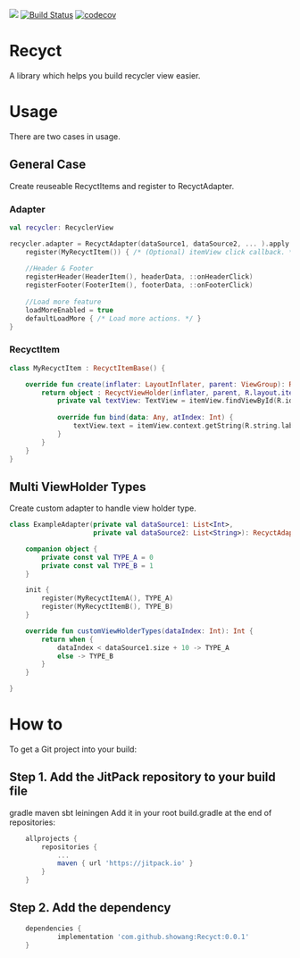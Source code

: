 [![](https://jitpack.io/v/showang/Recyct.svg)](https://jitpack.io/#showang/Recyct) [![Build Status](https://travis-ci.org/showang/Recyct.svg?branch=master)](https://travis-ci.org/showang/Recyct) [![codecov](https://codecov.io/gh/showang/Recyct/branch/master/graph/badge.svg)](https://codecov.io/gh/showang/Recyct)

# Recyct
A library which helps you build recycler view easier.

# Usage
There are two cases in usage.

## General Case
Create reuseable RecyctItems and register to RecyctAdapter.

### Adapter
```kotlin
val recycler: RecyclerView

recycler.adapter = RecyctAdapter(dataSource1, dataSource2, ... ).apply {
    register(MyRecyctItem()) { /* (Optional) itemView click callback. */ }
    
    //Header & Footer
    registerHeader(HeaderItem(), headerData, ::onHeaderClick)
    registerFooter(FooterItem(), footerData, ::onFooterClick)
    
    //Load more feature
    loadMoreEnabled = true
    defaultLoadMore { /* Load more actions. */ }
}
```

### RecyctItem
```kotlin
class MyRecyctItem : RecyctItemBase() {

    override fun create(inflater: LayoutInflater, parent: ViewGroup): RecyctViewHolder {
        return object : RecyctViewHolder(inflater, parent, R.layout.item_example) {
            private val textView: TextView = itemView.findViewById(R.id.exampleText)
            
            override fun bind(data: Any, atIndex: Int) {
                textView.text = itemView.context.getString(R.string.label_example, data.toString())
            }
        }
    }
}
```

## Multi ViewHolder Types
Create custom adapter to handle view holder type.
```kotlin
class ExampleAdapter(private val dataSource1: List<Int>,
                     private val dataSource2: List<String>): RecyctAdapter(dataSource1, dataSource2) {

    companion object {
        private const val TYPE_A = 0
        private const val TYPE_B = 1
    }

    init {
        register(MyRecyctItemA(), TYPE_A)
        register(MyRecyctItemB(), TYPE_B)
    }

    override fun customViewHolderTypes(dataIndex: Int): Int {
        return when {
            dataIndex < dataSource1.size + 10 -> TYPE_A
            else -> TYPE_B
        }
    }

}
```

# How to
To get a Git project into your build:

## Step 1. Add the JitPack repository to your build file

gradle
maven
sbt
leiningen
Add it in your root build.gradle at the end of repositories:
```gradle
	allprojects {
		repositories {
			...
			maven { url 'https://jitpack.io' }
		}
	}
```
## Step 2. Add the dependency
```gradle
	dependencies {
	        implementation 'com.github.showang:Recyct:0.0.1'
	}
```

